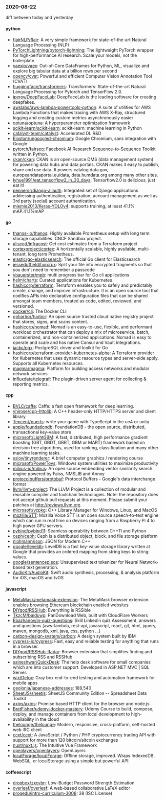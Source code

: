 ### 2020-08-22
diff between today and yesterday

#### python
* [flairNLP/flair](https://github.com/flairNLP/flair): A very simple framework for state-of-the-art Natural Language Processing (NLP)
* [PyTorchLightning/pytorch-lightning](https://github.com/PyTorchLightning/pytorch-lightning): The lightweight PyTorch wrapper for high-performance AI research. Scale your models, not the boilerplate.
* [vaexio/vaex](https://github.com/vaexio/vaex): Out-of-Core DataFrames for Python, ML, visualize and explore big tabular data at a billion rows per second 
* [opencv/cvat](https://github.com/opencv/cvat): Powerful and efficient Computer Vision Annotation Tool (CVAT)
* [huggingface/transformers](https://github.com/huggingface/transformers): Transformers: State-of-the-art Natural Language Processing for Pytorch and TensorFlow 2.0.
* [iperov/DeepFaceLab](https://github.com/iperov/DeepFaceLab): DeepFaceLab is the leading software for creating deepfakes.
* [awslabs/aws-lambda-powertools-python](https://github.com/awslabs/aws-lambda-powertools-python): A suite of utilities for AWS Lambda Functions that makes tracing with AWS X-Ray, structured logging and creating custom metrics asynchronously easier
* [optuna/optuna](https://github.com/optuna/optuna): A hyperparameter optimization framework
* [scikit-learn/scikit-learn](https://github.com/scikit-learn/scikit-learn): scikit-learn: machine learning in Python
* [catalyst-team/catalyst](https://github.com/catalyst-team/catalyst): Accelerated DL R&D
* [Eloston/ungoogled-chromium](https://github.com/Eloston/ungoogled-chromium): Google Chromium, sans integration with Google
* [pytorch/fairseq](https://github.com/pytorch/fairseq): Facebook AI Research Sequence-to-Sequence Toolkit written in Python.
* [ckan/ckan](https://github.com/ckan/ckan): CKAN is an open-source DMS (data management system) for powering data hubs and data portals. CKAN makes it easy to publish, share and use data. It powers catalog.data.gov, europeandataportal.eu/data, data.humdata.org among many other sites.
* [lyhue1991/eat_tensorflow2_in_30_days](https://github.com/lyhue1991/eat_tensorflow2_in_30_days): Tensorflow2.0  is delicious, just eat it! 
* [pennersr/django-allauth](https://github.com/pennersr/django-allauth): Integrated set of Django applications addressing authentication, registration, account management as well as 3rd party (social) account authentication.
* [miemie2013/Keras-YOLOv4](https://github.com/miemie2013/Keras-YOLOv4): supports training, at least 41.1% mAP.41.1%mAP

#### go
* [thanos-io/thanos](https://github.com/thanos-io/thanos): Highly available Prometheus setup with long term storage capabilities. CNCF Sandbox project.
* [aliscott/infracost](https://github.com/aliscott/infracost): Get cost estimates from a Terraform project
* [cortexproject/cortex](https://github.com/cortexproject/cortex): A horizontally scalable, highly available, multi-tenant, long term Prometheus.
* [elastic/go-elasticsearch](https://github.com/elastic/go-elasticsearch): The official Go client for Elasticsearch
* [jesseduffield/horcrux](https://github.com/jesseduffield/horcrux): Split your file into encrypted fragments so that you don't need to remember a passcode
* [vbauerster/mpb](https://github.com/vbauerster/mpb): multi progress bar for Go cli applications
* [helm/charts](https://github.com/helm/charts): Curated applications for Kubernetes
* [hashicorp/terraform](https://github.com/hashicorp/terraform): Terraform enables you to safely and predictably create, change, and improve infrastructure. It is an open source tool that codifies APIs into declarative configuration files that can be shared amongst team members, treated as code, edited, reviewed, and versioned.
* [docker/cli](https://github.com/docker/cli): The Docker CLI
* [goharbor/harbor](https://github.com/goharbor/harbor): An open source trusted cloud native registry project that stores, signs, and scans content.
* [hashicorp/nomad](https://github.com/hashicorp/nomad): Nomad is an easy-to-use, flexible, and performant workload orchestrator that can deploy a mix of microservice, batch, containerized, and non-containerized applications. Nomad is easy to operate and scale and has native Consul and Vault integrations.
* [jackc/pgx](https://github.com/jackc/pgx): PostgreSQL driver and toolkit for Go
* [hashicorp/terraform-provider-kubernetes-alpha](https://github.com/hashicorp/terraform-provider-kubernetes-alpha): A Terraform provider for Kubernetes that uses dynamic resource types and server-side apply. Supports all Kubernetes resources.
* [magma/magma](https://github.com/magma/magma): Platform for building access networks and modular network services
* [influxdata/telegraf](https://github.com/influxdata/telegraf): The plugin-driven server agent for collecting & reporting metrics.

#### cpp
* [BVLC/caffe](https://github.com/BVLC/caffe): Caffe: a fast open framework for deep learning.
* [yhirose/cpp-httplib](https://github.com/yhirose/cpp-httplib): A C++ header-only HTTP/HTTPS server and client library
* [Tencent/puerts](https://github.com/Tencent/puerts): write your game with TypeScript in the ue4 or unity
* [apple/foundationdb](https://github.com/apple/foundationdb): FoundationDB - the open source, distributed, transactional key-value store
* [microsoft/LightGBM](https://github.com/microsoft/LightGBM): A fast, distributed, high performance gradient boosting (GBT, GBDT, GBRT, GBM or MART) framework based on decision tree algorithms, used for ranking, classification and many other machine learning tasks.
* [ssloy/tinyrenderer](https://github.com/ssloy/tinyrenderer): A brief computer graphics / rendering course
* [microsoft/PowerToys](https://github.com/microsoft/PowerToys): Windows system utilities to maximize productivity
* [milvus-io/milvus](https://github.com/milvus-io/milvus): An open source embedding vector similarity search engine powered by Faiss, NMSLIB and Annoy
* [protocolbuffers/protobuf](https://github.com/protocolbuffers/protobuf): Protocol Buffers - Google's data interchange format
* [llvm/llvm-project](https://github.com/llvm/llvm-project): The LLVM Project is a collection of modular and reusable compiler and toolchain technologies. Note: the repository does not accept github pull requests at this moment. Please submit your patches at http://reviews.llvm.org.
* [microsoft/vcpkg](https://github.com/microsoft/vcpkg): C++ Library Manager for Windows, Linux, and MacOS
* [mozilla/STT](https://github.com/mozilla/STT): Mozilla Voice STT is an open source speech-to-text engine which can run in real time on devices ranging from a Raspberry Pi 4 to high power GPU servers.
* [pybind/pybind11](https://github.com/pybind/pybind11): Seamless operability between C++11 and Python
* [ceph/ceph](https://github.com/ceph/ceph): Ceph is a distributed object, block, and file storage platform
* [nlohmann/json](https://github.com/nlohmann/json): JSON for Modern C++
* [google/leveldb](https://github.com/google/leveldb): LevelDB is a fast key-value storage library written at Google that provides an ordered mapping from string keys to string values.
* [google/sentencepiece](https://github.com/google/sentencepiece): Unsupervised text tokenizer for Neural Network-based text generation.
* [AudioKit/AudioKit](https://github.com/AudioKit/AudioKit): Swift audio synthesis, processing, & analysis platform for iOS, macOS and tvOS

#### javascript
* [MetaMask/metamask-extension](https://github.com/MetaMask/metamask-extension):   The MetaMask browser extension enables browsing Ethereum blockchain enabled websites
* [DIYgod/RSSHub](https://github.com/DIYgod/RSSHub):  Everything is RSSible
* [TkzcM/baiduwp](https://github.com/TkzcM/baiduwp): PanDownload Web, built with CloudFlare Workers
* [Ebazhanov/in-quiz-questions](https://github.com/Ebazhanov/in-quiz-questions): Skill Linkedin quiz Assessment, answers and questions (aws-lambda, rest-api, javascript, react, git, html, jquery, maven, mongodb, xml, java, css, python ...)   
* [carbon-design-system/carbon](https://github.com/carbon-design-system/carbon): A design system built by IBM
* [cypress-io/cypress](https://github.com/cypress-io/cypress): Fast, easy and reliable testing for anything that runs in a browser.
* [DIYgod/RSSHub-Radar](https://github.com/DIYgod/RSSHub-Radar):  Browser extension that simplifies finding and subscribing RSS and RSSHub
* [saineshwar/QuickDesk](https://github.com/saineshwar/QuickDesk): The help desk software for small companies which are into customer support. Developed in ASP.NET MVC | SQL Server.
* [wix/Detox](https://github.com/wix/Detox): Gray box end-to-end testing and automation framework for mobile apps
* [geolonia/japanese-addresses](https://github.com/geolonia/japanese-addresses): 189,540
* [SheetJS/sheetjs](https://github.com/SheetJS/sheetjs):  SheetJS Community Edition -- Spreadsheet Data Toolkit
* [axios/axios](https://github.com/axios/axios): Promise based HTTP client for the browser and node.js
* [BretFisher/udemy-docker-mastery](https://github.com/BretFisher/udemy-docker-mastery): Udemy Course to build, compose, deploy, and manage containers from local development to high-availability in the cloud
* [thelounge/thelounge](https://github.com/thelounge/thelounge):  Modern, responsive, cross-platform, self-hosted web IRC client
* [ccxt/ccxt](https://github.com/ccxt/ccxt): A JavaScript / Python / PHP cryptocurrency trading API with support for more than 120 bitcoin/altcoin exchanges
* [nuxt/nuxt.js](https://github.com/nuxt/nuxt.js): The Intuitive Vue Framework
* [openlayers/openlayers](https://github.com/openlayers/openlayers): OpenLayers
* [localForage/localForage](https://github.com/localForage/localForage):  Offline storage, improved. Wraps IndexedDB, WebSQL, or localStorage using a simple but powerful API.

#### coffeescript
* [dropbox/zxcvbn](https://github.com/dropbox/zxcvbn): Low-Budget Password Strength Estimation
* [overleaf/overleaf](https://github.com/overleaf/overleaf): A web-based collaborative LaTeX editor
* [progedu/intro-curriculum-3008](https://github.com/progedu/intro-curriculum-3008): 38 (ISC License)
